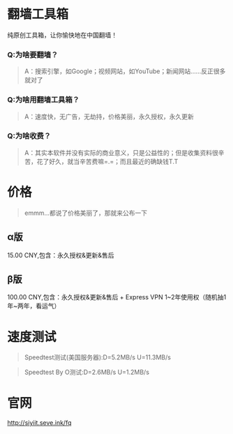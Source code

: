 # 翻墙工具箱
纯原创工具箱，让你愉快地在中国翻墙！

### Q:为啥要翻墙？
> A：搜索引擎，如Google；视频网站，如YouTube；新闻网站……反正很多就对了

### Q:为啥用翻墙工具箱？
> A：速度快，无广告，无劫持，价格美丽，永久授权，永久更新

### Q:为啥收费？
> A：其实本软件并没有实际的商业意义，只是公益性的；但是收集资料很辛苦，花了好久，就当辛苦费嘛=.=；而且最近的确缺钱T.T

# 价格
> emmm...都说了价格美丽了，那就来公布一下
## α版
   15.00 CNY,包含：永久授权&更新&售后
## β版
   100.00 CNY,包含：永久授权&更新&售后 + Express VPN 1~2年使用权（随机抽1年~两年，看运气）
# 速度测试
> Speedtest测试(美国服务器):D=5.2MB/s  U=11.3MB/s

> Speedtest By O测试:D=2.6MB/s  U=1.2MB/s

# 官网
http://siyiit.seve.ink/fq
